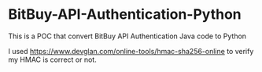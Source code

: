 # BitBuy-API-Authentication-Python
This is a POC that convert BitBuy API Authentication Java code to Python 

I used https://www.devglan.com/online-tools/hmac-sha256-online to verify my HMAC is correct or not.

